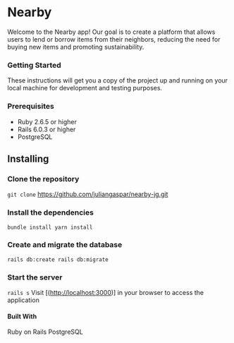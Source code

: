 # Nearby
Welcome to the Nearby app! Our goal is to create a platform that allows users to lend or borrow items from their neighbors, reducing the need for buying new items and promoting sustainability.

### Getting Started
These instructions will get you a copy of the project up and running on your local machine for development and testing purposes.

### Prerequisites
- Ruby 2.6.5 or higher
- Rails 6.0.3 or higher
- PostgreSQL

## Installing
### Clone the repository
`git clone` https://github.com/juliangaspar/nearby-jg.git

### Install the dependencies
`bundle install
yarn install`

### Create and migrate the database
`rails db:create
rails db:migrate`

### Start the server
`rails s`
Visit [([http://localhost:3000]([url](http://localhost:3000)))] in your browser to access the application

#### Built With
Ruby on Rails
PostgreSQL
